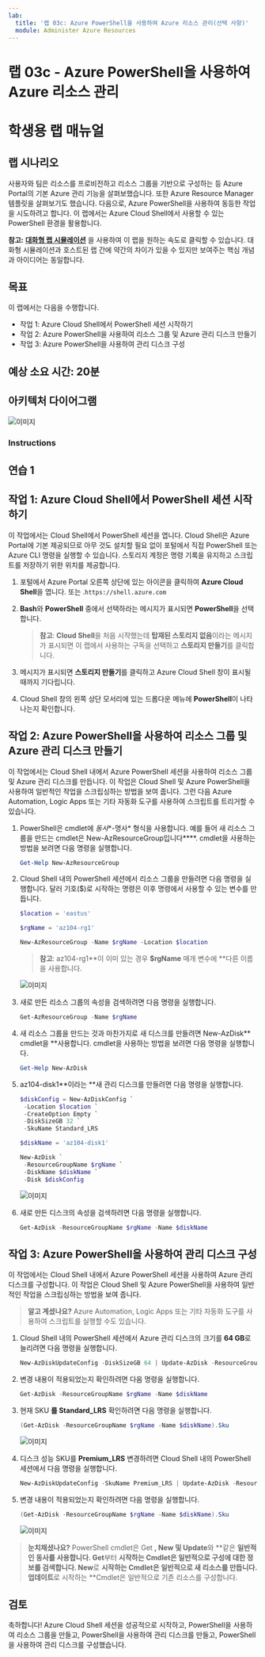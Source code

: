 ```yaml
---
lab:
  title: '랩 03c: Azure PowerShell을 사용하여 Azure 리소스 관리(선택 사항)'
  module: Administer Azure Resources
---
```


# 랩 03c - Azure PowerShell을 사용하여 Azure 리소스 관리
# 학생용 랩 매뉴얼

## 랩 시나리오

사용자와 팀은 리소스를 프로비전하고 리소스 그룹을 기반으로 구성하는 등 Azure Portal의 기본 Azure 관리 기능을 살펴보했습니다. 또한 Azure Resource Manager 템플릿을 살펴보기도 했습니다. 다음으로, Azure PowerShell을 사용하여 동등한 작업을 시도하려고 합니다. 이 랩에서는 Azure Cloud Shell에서 사용할 수 있는 PowerShell 환경을 활용합니다.

**참고:** **[대화형 랩 시뮬레이션](https://mslabs.cloudguides.com/guides/AZ-104%20Exam%20Guide%20-%20Microsoft%20Azure%20Administrator%20Exercise%206)** 을 사용하여 이 랩을 원하는 속도로 클릭할 수 있습니다. 대화형 시뮬레이션과 호스트된 랩 간에 약간의 차이가 있을 수 있지만 보여주는 핵심 개념과 아이디어는 동일합니다. 

## 목표

이 랩에서는 다음을 수행합니다.

+ 작업 1: Azure Cloud Shell에서 PowerShell 세션 시작하기
+ 작업 2: Azure PowerShell을 사용하여 리소스 그룹 및 Azure 관리 디스크 만들기
+ 작업 3: Azure PowerShell을 사용하여 관리 디스크 구성

## 예상 소요 시간: 20분

## 아키텍처 다이어그램

![이미지](./media/az104-lab03c-architecture-diagram.png)

### Instructions

## 연습 1

## 작업 1: Azure Cloud Shell에서 PowerShell 세션 시작하기

이 작업에서는 Cloud Shell에서 PowerShell 세션을 엽니다. Cloud Shell은 Azure Portal에 기본 제공되므로 아무 것도 설치할 필요 없이 포털에서 직접 PowerShell 또는 Azure CLI 명령을 실행할 수 있습니다. 스토리지 계정은 명령 기록을 유지하고 스크립트를 저장하기 위한 위치를 제공합니다.

1. 포털에서 Azure Portal 오른쪽 상단에 있는 아이콘을 클릭하여 **Azure Cloud Shell**을 엽니다. 또는 .`https://shell.azure.com`

1. **Bash**와 **PowerShell** 중에서 선택하라는 메시지가 표시되면 **PowerShell**을 선택합니다. 

    >**참고**: **Cloud Shell**을 처음 시작했는데 **탑재된 스토리지 없음**이라는 메시지가 표시되면 이 랩에서 사용하는 구독을 선택하고 **스토리지 만들기**를 클릭합니다. 

1. 메시지가 표시되면 **스토리지 만들기**를 클릭하고 Azure Cloud Shell 창이 표시될 때까지 기다립니다. 

1. Cloud Shell 창의 왼쪽 상단 모서리에 있는 드롭다운 메뉴에 **PowerShell**이 나타나는지 확인합니다.

## 작업 2: Azure PowerShell을 사용하여 리소스 그룹 및 Azure 관리 디스크 만들기

이 작업에서는 Cloud Shell 내에서 Azure PowerShell 세션을 사용하여 리소스 그룹 및 Azure 관리 디스크를 만듭니다. 이 작업은 Cloud Shell 및 Azure PowerShell을 사용하여 일반적인 작업을 스크립싱하는 방법을 보여 줍니다. 그런 다음 Azure Automation, Logic Apps 또는 기타 자동화 도구를 사용하여 스크립트를 트리거할 수 있습니다.

1. PowerShell은 cmdlet에 *동사**-명사* 형식을 사용합니다. 예를 들어 새 리소스 그룹을 만드는 cmdlet은 New-AzResourceGroup입니다****. cmdlet을 사용하는 방법을 보려면 다음 명령을 실행합니다.

   ```powershell
   Get-Help New-AzResourceGroup
   ```


1. Cloud Shell 내의 PowerShell 세션에서 리소스 그룹을 만들려면 다음 명령을 실행합니다. 달러 기호($)로 시작하는 명령은 이후 명령에서 사용할 수 있는 변수를 만듭니다.

   ```powershell
   $location = 'eastus'

   $rgName = 'az104-rg1'

   New-AzResourceGroup -Name $rgName -Location $location
   ```
   >**참고**: az104-rg1**이 이미 있는 경우 **$rgName** 매개 변수에 **다른 이름을 사용합니다. 

   ![이미지](./media/az104-lab03c-createrg.png)

1. 새로 만든 리소스 그룹의 속성을 검색하려면 다음 명령을 실행합니다.

   ```powershell
   Get-AzResourceGroup -Name $rgName
   ```

1. 새 리소스 그룹을 만드는 것과 마찬가지로 새 디스크를 만들려면 New-AzDisk** cmdlet을 **사용합니다. cmdlet을 사용하는 방법을 보려면 다음 명령을 실행합니다.

   ```powershell
   Get-Help New-AzDisk
   ```

1. az104-disk1**이라는 **새 관리 디스크를 만들려면 다음 명령을 실행합니다.

   ```powershell
   $diskConfig = New-AzDiskConfig `
    -Location $location `
    -CreateOption Empty `
    -DiskSizeGB 32 `
    -SkuName Standard_LRS

   $diskName = 'az104-disk1'

   New-AzDisk `
    -ResourceGroupName $rgName `
    -DiskName $diskName `
    -Disk $diskConfig
   ```

   ![이미지](./media/az104-lab03c-createdisk.png)

1. 새로 만든 디스크의 속성을 검색하려면 다음 명령을 실행합니다.

   ```powershell
   Get-AzDisk -ResourceGroupName $rgName -Name $diskName
   ```

## 작업 3: Azure PowerShell을 사용하여 관리 디스크 구성

이 작업에서는 Cloud Shell 내에서 Azure PowerShell 세션을 사용하여 Azure 관리 디스크를 구성합니다. 이 작업은 Cloud Shell 및 Azure PowerShell을 사용하여 일반적인 작업을 스크립싱하는 방법을 보여 줍니다.

>**알고 계셨나요?**  Azure Automation, Logic Apps 또는 기타 자동화 도구를 사용하여 스크립트를 실행할 수도 있습니다.

1. Cloud Shell 내의 PowerShell 세션에서 Azure 관리 디스크의 크기를 **64 GB**로 늘리려면 다음 명령을 실행합니다.

   ```powershell
   New-AzDiskUpdateConfig -DiskSizeGB 64 | Update-AzDisk -ResourceGroupName $rgName -DiskName $diskName
   ```

1. 변경 내용이 적용되었는지 확인하려면 다음 명령을 실행합니다.

   ```powershell
   Get-AzDisk -ResourceGroupName $rgName -Name $diskName
   ```

1. 현재 SKU **를 Standard_LRS** 확인하려면 다음 명령을 실행합니다.

   ```powershell
   (Get-AzDisk -ResourceGroupName $rgName -Name $diskName).Sku
   ```

   ![이미지](./media/az104-lab03c-updatesku.png)

1. 디스크 성능 SKU를 **Premium_LRS** 변경하려면 Cloud Shell 내의 PowerShell 세션에서 다음 명령을 실행합니다.

   ```powershell
   New-AzDiskUpdateConfig -SkuName Premium_LRS | Update-AzDisk -ResourceGroupName $rgName -DiskName $diskName
   ```

1. 변경 내용이 적용되었는지 확인하려면 다음 명령을 실행합니다.

   ```powershell
   (Get-AzDisk -ResourceGroupName $rgName -Name $diskName).Sku
   ```

   ![이미지](./media/az104-lab03c-updatesku2.png)

>**눈치채셨나요?** PowerShell cmdlet은 Get **, **New** 및 Update**와 **같은 **일반적인 동사를 사용합니다. Get**부터 **시작하는 Cmdlet은 일반적으로 구성에 대한 정보를 검색합니다. New**로 **시작하는 Cmdlet은 일반적으로 새 리소스를 만듭니다. 업데이트**로 시작하는 **Cmdlet은 일반적으로 기존 리소스를 구성합니다.

## 검토

축하합니다! Azure Cloud Shell 세션을 성공적으로 시작하고, PowerShell을 사용하여 리소스 그룹을 만들고, PowerShell을 사용하여 관리 디스크를 만들고, PowerShell을 사용하여 관리 디스크를 구성했습니다.
